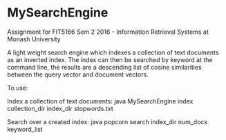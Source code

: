 # MySearchEngine

Assignment for FIT5166 Sem 2 2016 - Information Retrieval Systems at Monash University

A light weight search engine which indexes a collection of text documents as an inverted index. The index can then be searched by keyword at the command line, the results are a descending list of cosine similarities between the query vector and document vectors.

To use:

Index a collection of text documents: java MySearchEngine index collection_dir index_dir stopwords.txt

Search over a created index: java popcorn search index_dir num_docs keyword_list
